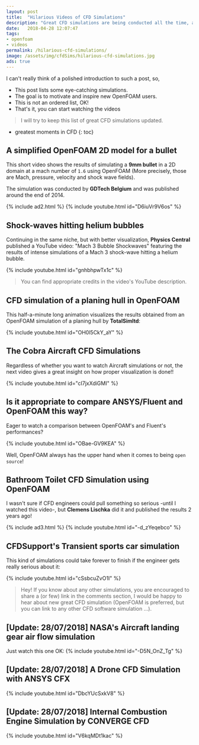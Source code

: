 ```yaml
---
layout: post
title:  "Hilarious Videos of CFD Simulations"
description: "Great CFD simulations are being conducted all the time, all around the world; In this post, I'm trying to list the best CFD simulations that you can do on a laptop! OF course the list is regularly updated."
date:   2018-04-28 12:07:47
tags: 
- openfoam
- videos
permalink: /hilarious-cfd-simulations/
image: /assets/img/cfdSims/hilarious-cfd-simulations.jpg
ads: true
---
```


I can't really think of a polished introduction to such a post, so,
* This post lists some eye-catching simulations.
* The goal is to motivate and inspire new OpenFOAM users.
* This is not an ordered list, OK!
* That's it, you can start watching the videos
<!--more-->

> I will try to keep this list of great CFD simulations updated.



* greatest moments in CFD
{: toc}

## A simplified OpenFOAM 2D model for a bullet

This short video shows the results of simulating a **9mm bullet** in a 2D domain
at a mach number of `1.6` using OpenFOAM (More precisely, those are Mach, pressure, velocity and
shock wave fields).

The simulation was conducted by **GDTech Belgium** and was published around the
end of 2014.

{% include ad2.html %}
{% include youtube.html id="D6iuVr9V6os" %}

## Shock-waves hitting helium bubbles

Continuing in the same niche, but with better visualization, **Physics Central**
published a YouTube video: "Mach 3 Bubble Shockwaves" featuring the results of
intense simulations of a Mach 3 shock-wave hitting a helium bubble.

{% include youtube.html id="gnhbhpwTx1c" %}

> You can find appropriate credits in the video's YouTube description.

## CFD simulation of a planing hull in OpenFOAM

This half-a-minute long animation visualizes the results obtained from an OpenFOAM simulation
 of a planing hull by **TotalSimltd**:

{% include youtube.html id="OH0l5CkY_aY" %}


## The Cobra Aircraft CFD Simulations 

Regardless of whether you want to watch Aircraft simulations or not, the next
video gives a great insight on how proper visualization is done!!

{% include youtube.html id="cI7jxXdiGMI" %}

## Is it appropriate to compare ANSYS/Fluent and OpenFOAM this way?

Eager to watch a comparison between OpenFOAM's and Fluent's performances?

{% include youtube.html id="OBae-GV9KEA" %}

Well, OpenFOAM always has the upper hand when it comes to being `open source`!

## Bathroom Toilet CFD Simulation using OpenFOAM 

I wasn't sure if CFD engineers could pull something so serious -until I watched this video-, but **Clemens Lischka** 
did it and published the results 2 years ago!

{% include ad3.html %}
{% include youtube.html id="-d_zYeqebco" %}

## CFDSupport's Transient sports car simulation

This kind of simulations could take forever to finish if the engineer gets
really serious about it:

{% include youtube.html id="cSsbcuZvO1I" %}

> Hey! If you know about any other simulations, you are encouraged to share a
> (or few) link in the comments section, I would be happy to hear about new
> great CFD simulation (OpenFOAM is preferred, but you can link to any other
> CFD software simulation ...).


## [Update: 28/07/2018] NASA's Aircraft landing gear air flow simulation

Just watch this one OK:
{% include youtube.html id="-D5N_OnZ_Tg" %}
 
## [Update: 28/07/2018] A Drone CFD Simulation with ANSYS CFX

{% include youtube.html id="DbcYUcSxkV8" %}

## [Update: 28/07/2018] Internal Combustion Engine Simulation by CONVERGE CFD

{% include youtube.html id="V6kqMDt1kac" %}
